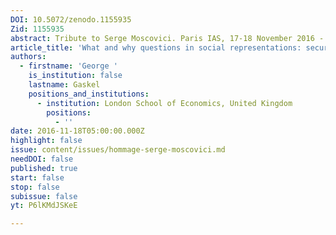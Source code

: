 ```yaml
---
DOI: 10.5072/zenodo.1155935
Zid: 1155935
abstract: Tribute to Serge Moscovici. Paris IAS, 17-18 November 2016 - Session 7
article_title: 'What and why questions in social representations: securing Moscovici’s legacy'
authors:
  - firstname: 'George '
    is_institution: false
    lastname: Gaskel
    positions_and_institutions:
      - institution: London School of Economics, United Kingdom
        positions:
          - ''
date: 2016-11-18T05:00:00.000Z
highlight: false
issue: content/issues/hommage-serge-moscovici.md
needDOI: false
published: true
start: false
stop: false
subissue: false
yt: P6lKMdJSKeE

---
```


<Youtube yt="P6lKMdJSKeE" caption="What and why questions in social representations: securing Moscovici’s legacy" start="false" stop="false"></Youtube>
